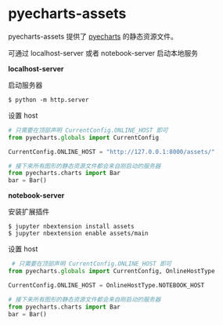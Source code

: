 # pyecharts-assets

pyecharts-assets 提供了 [pyecharts](https://github.com/pyecharts/pyecharts) 的静态资源文件。

可通过 localhost-server 或者 notebook-server 启动本地服务

**localhost-server**

启动服务器
```shell
$ python -m http.server
```

设置 host
```python
# 只需要在顶部声明 CurrentConfig.ONLINE_HOST 即可
from pyecharts.globals import CurrentConfig

CurrentConfig.ONLINE_HOST = "http://127.0.0.1:8000/assets/"

# 接下来所有图形的静态资源文件都会来自刚启动的服务器
from pyecharts.charts import Bar
bar = Bar()
```

**notebook-server**

安装扩展插件
```shell
$ jupyter nbextension install assets
$ jupyter nbextension enable assets/main
```

设置 host
```python
 # 只需要在顶部声明 CurrentConfig.ONLINE_HOST 即可
from pyecharts.globals import CurrentConfig, OnlineHostType

CurrentConfig.ONLINE_HOST = OnlineHostType.NOTEBOOK_HOST

# 接下来所有图形的静态资源文件都会来自刚启动的服务器
from pyecharts.charts import Bar
bar = Bar()
```
